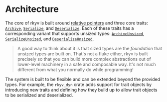 # Architecture

The core of rkyv is built around
[relative pointers](https://docs.rs/rkyv/latest/rkyv/rel_ptr/struct.RelPtr.html) and three core traits:
[`Archive`](https://docs.rs/rkyv/latest/rkyv/trait.Archive.html),
[`Serialize`](https://docs.rs/rkyv/latest/rkyv/trait.Serialize.html), and
[`Deserialize`](https://docs.rs/rkyv/latest/rkyv/trait.Deserialize.html). Each of these traits has a
corresponding variant that supports unsized types:
[`ArchiveUnsized`](https://docs.rs/rkyv/latest/rkyv/trait.ArchiveUnsized.html),
[`SerializeUnsized`](https://docs.rs/rkyv/latest/rkyv/trait.SerializeUnsized.html), and
[`DeserializeUnsized`](https://docs.rs/rkyv/latest/rkyv/trait.DeserializeUnsized.html).

> A good way to think about it is that sized types are the *foundation* that unsized types are built
> on. That's not a fluke either, rkyv is built precisely so that you can build more complex
> abstractions out of lower-level machinery in a safe and composable way. It's not much different
> from what you normally do while programming!

The system is built to be flexible and can be extended beyond the provided types. For example, the
`rkyv_dyn` crate adds support for trait objects by introducing new traits and defining how they
build up to allow trait objects to be serialized and deserialized.
